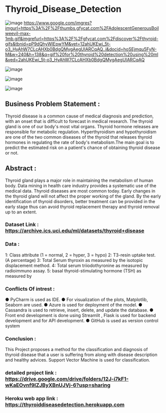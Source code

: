 # Thyroid_Disease_Detection

![image](https://user-images.githubusercontent.com/76562485/132291199-97779575-12ee-4efe-9ab0-ec825fccec39.png)    https://www.google.com/imgres?imgurl=https%3A%2F%2Fthumbs.gfycat.com%2FAdolescentGenerousBoilweevil-max-1mb.gif&imgrefurl=https%3A%2F%2Fgfycat.com%2Fdiscover%2Fthyroid-gifs&tbnid=pP9dQhyWlEpwYM&vet=12ahUKEwi_5t-o3_HyAhW7CLcAHXb0BdgQMygAegUIARCqAQ..i&docid=hoSEjmqu5FyN-M&w=240&h=138&q=gif%20for%20thyroid%20detection%20using%20ml&ved=2ahUKEwi_5t-o3_HyAhW7CLcAHXb0BdgQMygAegUIARCqAQ

![image](https://user-images.githubusercontent.com/76562485/132291243-b3ef73e4-7490-411c-8d7b-59d318ebbc8b.png)

![image](https://user-images.githubusercontent.com/76562485/132291290-e187a3de-4258-4b89-9e99-327f129fdd29.png)

![image](https://user-images.githubusercontent.com/76562485/132290577-7688f047-8f1e-49a2-815a-609ef72dd7bc.png)


## Business Problem Statement :
  Thyroid disease is a common cause of medical diagnosis and prediction, with an onset that is difficult to forecast in medical research. The thyroid gland is one of our body's most vital organs. Thyroid hormone releases are responsible for metabolic regulation. Hyperthyroidism and hypothyroidism are one of the two common diseases of the thyroid that releases thyroid hormones in regulating the rate of body's metabolism.The main goal is to predict the estimated risk on a patient's chance of obtaining thyroid  disease or not.

## Abstract :
Thyroid gland plays a major role in maintaining the metabolism of human body. Data mining in health care industry provides a systematic use of the medical data. Thyroid diseases are most common today. Early changes in the thyroid gland will not affect the proper working of the gland. By the early identification of thyroid disorders, better treatment can be provided in the early stage thus can avoid thyroid replacement therapy and thyroid removal up to an extent.

### Dataset Link :  https://archive.ics.uci.edu/ml/datasets/thyroid+disease

### Data :
  1:	Class attribute (1 = normal, 2 = hyper, 3 = hypo)
	2:	T3-resin uptake test. (A percentage)
	3:	Total Serum thyroxin as measured by the isotopic
		displacement method. 
	4: 	Total serum triiodothyronine as measured by radioimmuno
		assay.
	5: 	basal thyroid-stimulating hormone (TSH) as measured by 
 
 ### Conflicts Of intrest :
      
●	PyCharm is used as IDE.
●	For visualization of the plots, Matplotlib, Seaborn are used.
●	Azure is used for deployment of the model.
●	Cassandra is used to retrieve, insert, delete, and update the database.
●	Front end development is done using Streamlit , Flask is used for backend development and for API development.
●	GitHub is used as version control system

### Conclusion :
This Project proposes a method for the classification and diagnosis of thyroid disease that a user is suffering from along with disease description and healthy advices. Support Vector Machine is used for classification.

### detailed project link :  https://drive.google.com/drive/folders/12J-i7kF1-wKaEOvnf9IZJByXBnUJVj-6?usp=sharing

### Heroku  web app link :  https://thyroiddiseasedetection.herokuapp.com
